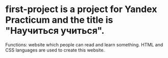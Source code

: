 # first-project is a project for Yandex Practicum and the title is "Научиться учиться".
Functions: website which people can read and learn something.
HTML and CSS languages are used to create this website.

